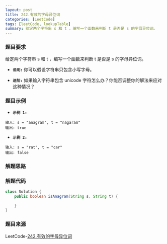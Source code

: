 ```yaml
---
layout: post
title: 242.有效的字母异位词
categories: [LeetCode]
tags: [leetCode, lookupTable]
summary: 给定两个字符串 s 和 t ，编写一个函数来判断 t 是否是 s 的字母异位词。
---
```


### 题目要求
给定两个字符串 s 和 t ，编写一个函数来判断 t 是否是 s 的字母异位词。


- **`说明:`**
你可以假设字符串只包含小写字母。


- **`进阶:`**
如果输入字符串包含 unicode 字符怎么办？你能否调整你的解法来应对这种情况？

### 题目示例
- **`示例 1:`**
```
输入: s = "anagram", t = "nagaram"
输出: true
```

- **`示例 2:`**
```
输入: s = "rat", t = "car"
输出: false
```


### 解题思路



### 解题代码
```java
class Solution {
    public boolean isAnagram(String s, String t) {
        
    }
}
```

### 题目来源
LeetCode-[242.有效的字母异位词](https://leetcode-cn.com/problems/valid-anagram/)
